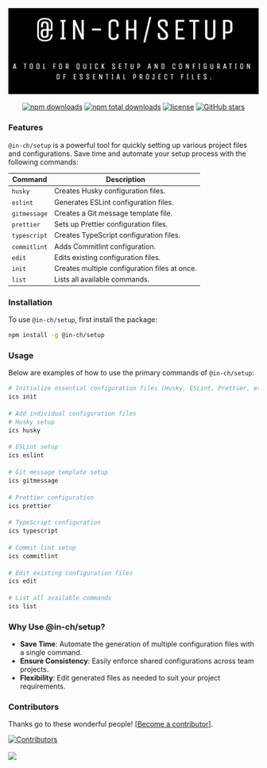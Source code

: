 <div align="center">
    <img src="https://raw.githubusercontent.com/in-ch/setup/master/docs/logo.png" alt="@in-ch/setup - A tool for quick setup and configuration of essential project files." />
</div>

<div align="center">

[![npm downloads](https://img.shields.io/npm/dm/%40in-ch%2Fsetup.svg?style=for-the-badge)](https://www.npmjs.com/package/@in-ch/setup)
[![npm total downloads](https://img.shields.io/npm/dt/%40in-ch%2Fsetup.svg?style=for-the-badge)](https://www.npmjs.com/package/@in-ch/setup)
[![license](https://img.shields.io/npm/l/%40in-ch%2Fsetup?style=for-the-badge)](https://github.com/in-ch/setup/blob/master/LICENSE)
[![GitHub stars](https://img.shields.io/github/stars/in-ch/setup?style=for-the-badge)](https://github.com/in-ch/setup/stargazers)

</div>

### Features

`@in-ch/setup` is a powerful tool for quickly setting up various project files and configurations.
Save time and automate your setup process with the following commands:

| **Command**  | **Description**                               |
| ------------ | --------------------------------------------- |
| `husky`      | Creates Husky configuration files.            |
| `eslint`     | Generates ESLint configuration files.         |
| `gitmessage` | Creates a Git message template file.          |
| `prettier`   | Sets up Prettier configuration files.         |
| `typescript` | Creates TypeScript configuration files.       |
| `commitlint` | Adds Commitlint configuration.                |
| `edit`       | Edits existing configuration files.           |
| `init`       | Creates multiple configuration files at once. |
| `list`       | Lists all available commands.                 |

### Installation

To use `@in-ch/setup`, first install the package:

```bash
npm install -g @in-ch/setup
```

### Usage

Below are examples of how to use the primary commands of `@in-ch/setup`:

```bash
# Initialize essential configuration files (Husky, ESLint, Prettier, etc.)
ics init

# Add individual configuration files
# Husky setup
ics husky

# ESLint setup
ics eslint

# Git message template setup
ics gitmessage

# Prettier configuration
ics prettier

# TypeScript configuration
ics typescript

# Commit lint setup
ics commitlint

# Edit existing configuration files
ics edit

# List all available commands
ics list
```

### Why Use @in-ch/setup?

- **Save Time**: Automate the generation of multiple configuration files with a single command.
- **Ensure Consistency**: Easily enforce shared configurations across team projects.
- **Flexibility**: Edit generated files as needed to suit your project requirements.

### Contributors

Thanks go to these wonderful people! [[Become a contributor](CONTRIBUTING.md)].

<a href="https://github.com/in-ch/setup/graphs/contributors">
  <img src="https://img.shields.io/github/contributors/in-ch/setup?style=for-the-badge" alt="Contributors" />
  <br />
  <br />
  <img src="https://opencollective.com/setup/contributors.svg?width=890&button=false" />
</a>
